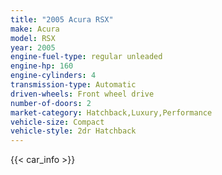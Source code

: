 ```yaml
---
title: "2005 Acura RSX"
make: Acura
model: RSX
year: 2005
engine-fuel-type: regular unleaded
engine-hp: 160
engine-cylinders: 4
transmission-type: Automatic
driven-wheels: Front wheel drive
number-of-doors: 2
market-category: Hatchback,Luxury,Performance
vehicle-size: Compact
vehicle-style: 2dr Hatchback
---
```


{{< car_info >}}
